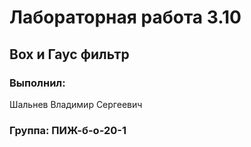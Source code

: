 # Лабораторная работа 3.10
## Box и Гаус фильтр
### Выполнил:
Шальнев Владимир Сергеевич
### Группа: ПИЖ-б-о-20-1
